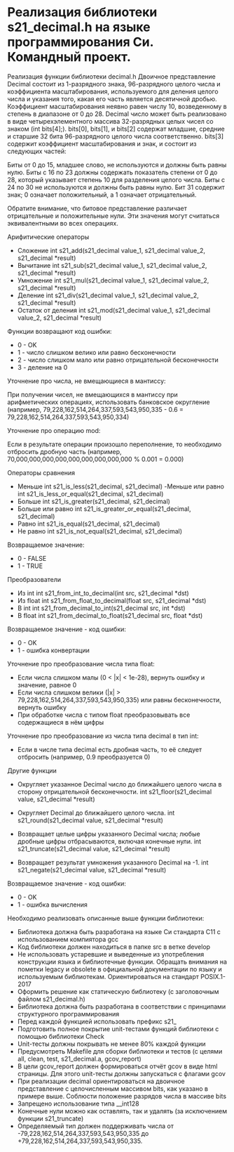 # Реализация библиотеки s21_decimal.h на языке программирования Си. Командный проект.

Реализация функции библиотеки decimal.h
Двоичное представление Decimal состоит из 1-разрядного знака, 96-разрядного целого числа и коэффициента масштабирования, используемого для деления целого числа и указания того, какая его часть является десятичной дробью. Коэффициент масштабирования неявно равен числу 10, возведенному в степень в диапазоне от 0 до 28.
Decimal число может быть реализовано в виде четырехэлементного массива 32-разрядных целых чисел со знаком (int bits[4];).
bits[0], bits[1], и bits[2] содержат младшие, средние и старшие 32 бита 96-разрядного целого числа соответственно.
bits[3] содержит коэффициент масштабирования и знак, и состоит из следующих частей:

Биты от 0 до 15, младшее слово, не используются и должны быть равны нулю.
Биты с 16 по 23 должны содержать показатель степени от 0 до 28, который указывает степень 10 для разделения целого числа.
Биты с 24 по 30 не используются и должны быть равны нулю.
Бит 31 содержит знак; 0 означает положительный, а 1 означает отрицательный.

Обратите внимание, что битовое представление различает отрицательные и положительные нули. Эти значения могут считаться эквивалентными во всех операциях.

Арифитические операторы
- Сложение
int s21_add(s21_decimal value_1, s21_decimal value_2, s21_decimal *result)
- Вычитание
int s21_sub(s21_decimal value_1, s21_decimal value_2, s21_decimal *result)
- Умножение
int s21_mul(s21_decimal value_1, s21_decimal value_2, s21_decimal *result)
- Деление
int s21_div(s21_decimal value_1, s21_decimal value_2, s21_decimal *result)
- Остаток от деления
int s21_mod(s21_decimal value_1, s21_decimal value_2, s21_decimal *result)

Функции возвращают код ошибки:
- 0 - OK
- 1 - число слишком велико или равно бесконечности
- 2 - число слишком мало или равно отрицательной бесконечности
- 3 - деление на 0

Уточнение про числа, не вмещающиеся в мантиссу:

При получении чисел, не вмещающихся в мантиссу при арифметических операциях, использовать банковское округление (например, 79,228,162,514,264,337,593,543,950,335 - 0.6 = 79,228,162,514,264,337,593,543,950,334)

Уточнение про операцию mod:

Если в результате операции произошло переполнение, то необходимо отбросить дробную часть (например, 70,000,000,000,000,000,000,000,000,000 % 0.001 = 0.000)


Операторы сравнения

- Меньше
int s21_is_less(s21_decimal, s21_decimal)
-Меньше или равно
int s21_is_less_or_equal(s21_decimal, s21_decimal)
- Больше
int s21_is_greater(s21_decimal, s21_decimal)
- Больше или равно
int s21_is_greater_or_equal(s21_decimal, s21_decimal)
- Равно
int s21_is_equal(s21_decimal, s21_decimal)
- Не равно
int s21_is_not_equal(s21_decimal, s21_decimal)

Возвращаемое значение:
- 0 - FALSE
- 1 - TRUE


Преобразователи
- Из int
int s21_from_int_to_decimal(int src, s21_decimal *dst)
- Из float
int s21_from_float_to_decimal(float src, s21_decimal *dst)
- В int
int s21_from_decimal_to_int(s21_decimal src, int *dst)
- В float
int s21_from_decimal_to_float(s21_decimal src, float *dst)

Возвращаемое значение - код ошибки:
- 0 - OK
- 1 - ошибка конвертации

Уточнение про преобразование числа типа float:

- Если числа слишком малы (0 < |x| < 1e-28), вернуть ошибку и значение, равное 0
- Если числа слишком велики (|x| > 79,228,162,514,264,337,593,543,950,335) или равны бесконечности, вернуть ошибку
- При обработке числа с типом float преобразовывать все содержащиеся в нём цифры

Уточнение про преобразование из числа типа decimal в тип int:

- Если в числе типа decimal есть дробная часть, то её следует отбросить (например, 0.9 преобразуется 0)


Другие функции
- Округляет указанное Decimal число до ближайшего целого числа в сторону отрицательной бесконечности.
int s21_floor(s21_decimal value, s21_decimal *result)


- Округляет Decimal до ближайшего целого числа.
int s21_round(s21_decimal value, s21_decimal *result)


- Возвращает целые цифры указанного Decimal числа; любые дробные цифры отбрасываются, включая конечные нули.
int s21_truncate(s21_decimal value, s21_decimal *result)

- Возвращает результат умножения указанного Decimal на -1.
int s21_negate(s21_decimal value, s21_decimal *result)

Возвращаемое значение - код ошибки:
- 0 - OK
- 1 - ошибка вычисления

Необходимо реализовать описанные выше функции библиотеки:

- Библиотека должна быть разработана на языке Си стандарта C11 с использованием компиятора gcc
- Код библиотеки должен находиться в папке src в ветке develop
- Не использовать устаревшие и выведенные из употребления конструкции языка и библиотечные функции. Обращать внимания на пометки legacy и obsolete в официальной документации по языку и используемым библиотекам. Ориентироваться на стандарт POSIX.1-2017
- Оформить решение как статическую библиотеку (с заголовочным файлом s21_decimal.h)
- Библиотека должна быть разработана в соответствии с принципами структурного программирования
- Перед каждой функцией использовать префикс s21_
- Подготовить полное покрытие unit-тестами функций библиотеки c помощью библиотеки Check
- Unit-тесты должны покрывать не менее 80% каждой функции
- Предусмотреть Makefile для сборки библиотеки и тестов (с целями all, clean, test, s21_decimal.a, gcov_report)
- В цели gcov_report должен формироваться отчёт gcov в виде html страницы. Для этого unit-тесты должны запускаться с флагами gcov
- При реализации decimal ориентироваться на двоичное представление с целочисленным массивом bits, как указано в примере выше. Соблюсти положение разрядов числа в массиве bits
- Запрещено использование типа __int128
- Конечные нули можно как оставлять, так и удалять (за исключением функции s21_truncate)
- Определяемый тип должен поддерживать числа от -79,228,162,514,264,337,593,543,950,335 до +79,228,162,514,264,337,593,543,950,335.
